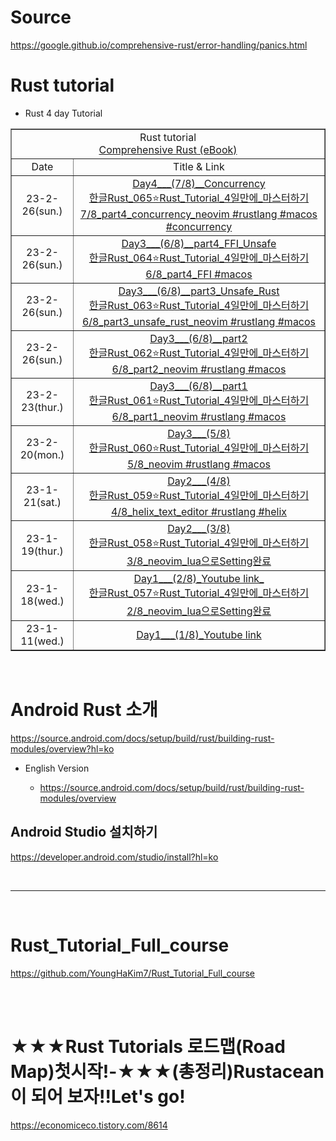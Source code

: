 # Source

https://google.github.io/comprehensive-rust/error-handling/panics.html

# Rust tutorial

- Rust 4 day Tutorial

<table border="1">
    <tr>
    <td colspan="2" align="center">Rust tutorial<br><a href="https://google.github.io/comprehensive-rust/">Comprehensive Rust (eBook)</td>
    </tr>
    <tr align="center">
        <td>Date</td>
        <td>Title & Link</td>
    </tr>
    <tr align="center">
        <td>23-2-26(sun.)</td>
        <td>
        <a href="https://youtu.be/tplPqthCWvA">Day4___(7/8)__Concurrency<br>한글Rust_065⭐️Rust_Tutorial_4일만에_마스터하기7/8_part4_concurrency_neovim #rustlang #macos #concurrency</td>
    <tr align="center">
        <td>23-2-26(sun.)</td>
        <td>
        <a href="https://youtu.be/z9H9hEJMzNY">Day3___(6/8)__part4_FFI_Unsafe<br>한글Rust_064⭐️Rust_Tutorial_4일만에_마스터하기6/8_part4_FFI #macos</td>
    <tr align="center">
        <td>23-2-26(sun.)</td>
        <td>
        <a href="https://youtu.be/tcclva5zAlI">Day3___(6/8)__part3_Unsafe_Rust<br>한글Rust_063⭐️Rust_Tutorial_4일만에_마스터하기6/8_part3_unsafe_rust_neovim #rustlang #macos</td>
    <tr align="center">
        <td>23-2-26(sun.)</td>
        <td>
        <a href="https://youtu.be/RcDc1tlYZrY">Day3___(6/8)__part2<br>한글Rust_062⭐️Rust_Tutorial_4일만에_마스터하기6/8_part2_neovim #rustlang #macos</td>
    <tr align="center">
        <td>23-2-23(thur.)</td>
        <td>
        <a href="https://youtu.be/zjmcKUrrv18">Day3___(6/8)__part1<br>한글Rust_061⭐️Rust_Tutorial_4일만에_마스터하기6/8_part1_neovim #rustlang #macos</td>
    <tr align="center">
        <td>23-2-20(mon.)</td>
        <td>
        <a href="https://youtu.be/Px3wqnxMa6A">Day3___(5/8)<br>한글Rust_060⭐️Rust_Tutorial_4일만에_마스터하기5/8_neovim #rustlang #macos</td>
    <tr align="center">
        <td>23-1-21(sat.)</td>
        <td>
        <a href="https://youtu.be/enZupH5pVDU">Day2___(4/8)<br>한글Rust_059⭐️Rust_Tutorial_4일만에_마스터하기4/8_helix_text_editor #rustlang #helix</td>
    <tr align="center">
        <td>23-1-19(thur.)</td>
        <td>
        <a href="https://youtu.be/9-u8_XOuqaM">Day2___(3/8)<br>한글Rust_058⭐️Rust_Tutorial_4일만에_마스터하기3/8_neovim_lua으로Setting완료</td>
    </tr>
    <tr align="center">
        <td>23-1-18(wed.)</td>
        <td>
        <a href="https://youtu.be/hzpll_QUk2M">Day1___(2/8)_Youtube link_<br>한글Rust_057⭐️Rust_Tutorial_4일만에_마스터하기2/8_neovim_lua으로Setting완료</td>
    </tr>
    <tr align="center">
        <td>23-1-11(wed.)</td>
        <td><a href="https://youtu.be/yaL39Fd_4as">Day1___(1/8)_Youtube link</td>
    </tr>
</table>



<br>

# Android Rust 소개

https://source.android.com/docs/setup/build/rust/building-rust-modules/overview?hl=ko
            
  - English Version

    - https://source.android.com/docs/setup/build/rust/building-rust-modules/overview

## Android Studio 설치하기
            
https://developer.android.com/studio/install?hl=ko

<br>
            
<hr>
            
<br>

# Rust_Tutorial_Full_course

https://github.com/YoungHaKim7/Rust_Tutorial_Full_course

<br>

<br>

# ★★★Rust Tutorials 로드맵(Road Map)첫시작!-★★★(총정리)Rustacean이 되어 보자!!Let's go!

https://economiceco.tistory.com/8614
